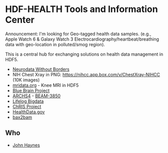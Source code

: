 # HDF-HEALTH Tools and Information Center

Announcement: I'm looking for Geo-tagged health data samples. (e.g., Apple Watch 6 & Galaxy Watch 3 Electrocardiography/heartbeat/breathing data with geo-location in polluted/smog region).

This is a central hub for exchanging solutions on health data management in HDF5.

* [Neurodata Without Borders](https://www.nwb.org/nwb-software/)
* NIH Chest Xray in PNG: https://nihcc.app.box.com/v/ChestXray-NIHCC (10K images)
* [mridata.org](http://mridata.org/list) - Knee MRI in HDF5
* [Blue Brain Project](https://www.epfl.ch/research/domains/bluebrain/)
* [ARCHS4](https://amp.pharm.mssm.edu/archs4/download.html) - [BEAM-3850](https://issues.apache.org/jira/browse/BEAM-3850)
* [Lifelog Bigdata](http://www.bigdata-lifelog.kr/lifelog/find/distribute/dataList)
* [ChRIS Project](http://chrisproject.org)
* [HealthData.gov](https://healthdata.gov/)
* [bax2bam](https://github.com/pacificbiosciences/bax2bam/)

## Who
* [John Haynes](https://appliedsciences.nasa.gov/about/our-team/john-haynes)
